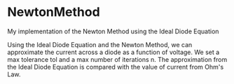 # NewtonMethod
  My implementation of the Newton Method using the Ideal Diode Equation
  
  Using the Ideal Diode Equation and the Newton Method, we can approximate the current across a diode as a function of voltage. We set a max tolerance tol and a max number of iterations n. The approximation from the Ideal Diode Equation is compared with the value of current from Ohm's Law.

